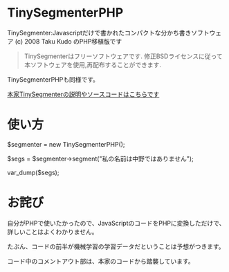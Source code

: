 # TinySegmenterPHP
TinySegmenter:Javascriptだけで書かれたコンパクトな分かち書きソフトウェア (c) 2008 Taku Kudo のPHP移植版です

>TinySegmenterはフリーソフトウェアです. 修正BSDライセンスに従って本ソフトウェアを使用,再配布することができます.

TinySegmenterPHPも同様です。

[本家TinySegmenterの説明やソースコードはこちらです](http://chasen.org/~taku/software/TinySegmenter/)
# 使い方
$segmenter = new TinySegmenterPHP();

$segs = $segmenter->segment("私の名前は中野ではありません"); 

var_dump($segs);

# お詫び
自分がPHPで使いたかったので、JavaScriptのコードをPHPに変換しただけで、詳しいことはよくわかりません。

たぶん、コードの前半が機械学習の学習データだということは予想がつきます。

コード中のコメントアウト部は、本家のコードから踏襲しています。

